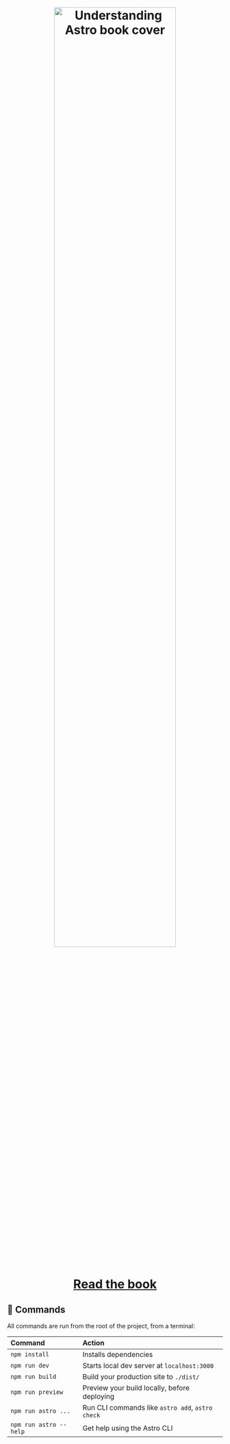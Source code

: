 <h1 align="center">
  <a target="_blank" href="http://ohans.me/understanding-astro">
    <img src="https://i.imgur.com/uHPiEQw.png" alt="Understanding Astro book cover" title="Understanding Astro" width="75%">
  </a>
</h1>

<h1 align="center">
  <a href="https://github.com/understanding-astro/understanding-astro-book/tree/master" target="_blank">
     Read the book
  </a> 
</h1>

## 🧞 Commands

All commands are run from the root of the project, from a terminal:

| Command                | Action                                           |
| :--------------------- | :----------------------------------------------- |
| `npm install`          | Installs dependencies                            |
| `npm run dev`          | Starts local dev server at `localhost:3000`      |
| `npm run build`        | Build your production site to `./dist/`          |
| `npm run preview`      | Preview your build locally, before deploying     |
| `npm run astro ...`    | Run CLI commands like `astro add`, `astro check` |
| `npm run astro --help` | Get help using the Astro CLI                     |
